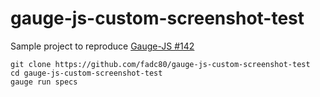 # gauge-js-custom-screenshot-test
Sample project to reproduce [Gauge-JS #142](https://github.com/getgauge/gauge-js/issues/142)

```
git clone https://github.com/fadc80/gauge-js-custom-screenshot-test 
cd gauge-js-custom-screenshot-test
gauge run specs
```
